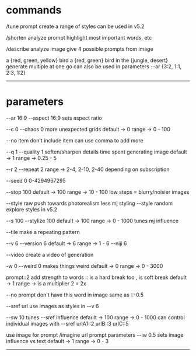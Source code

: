 
# commands

/tune prompt
create a range of styles
can be used in v5.2

/shorten
analyze prompt
highlight most important words, etc

/describe
analyze image
give 4 possible prompts from image

a {red, green, yellow} bird
a {red, green} bird in the {jungle, desert}
generate multiple at one go
can also be used in parameters
--ar {3:2, 1:1, 2:3, 1:2}

---

# parameters

--ar 16:9
--aspect 16:9
sets aspect ratio

--c 0
--chaos 0
more unexpected grids
default → 0
range → 0 - 100

--no item
don't include item
can use comma to add more

--q 1
--quality 1
soften/sharpen details
time spent generating image
default → 1
range → 0.25 - 5

--r 2
--repeat 2
range → 2-4, 2-10, 2-40
depending on subscription

--seed 0
0-4294967295

--stop 100
default → 100
range → 10 - 100
low steps = blurry/noisier images

--style raw
push towards photorealism
less mj styling
--style random
explore styles in v5.2

--s 100
--stylize 100
default → 100
range → 0 - 1000
tunes mj influence

--tile
make a repeating pattern

--v 6
--version 6
default → 6
range → 1 - 6
--niji 6

--video
create a video of generation

-w 0
--weird 0
makes things weird
default → 0
range → 0 - 3000

prompt::2
add strength to words
:: is a hard break too
, is soft break
default → 1
range → is a multiplier 2 = 2x

--no prompt
don't have this word in image
same as ::-0.5

--sref url
use images as styles in --v 6

--sw 10
tunes --sref influence
default → 100
range → 0 - 1000
can control individual images with
--sref urlA1::2 urlB::3 urlC::5

use image for prompt
/imagine url prompt parameters
--iw 0.5
sets image influence vs text
default → 1
range → 0 - 3

---
